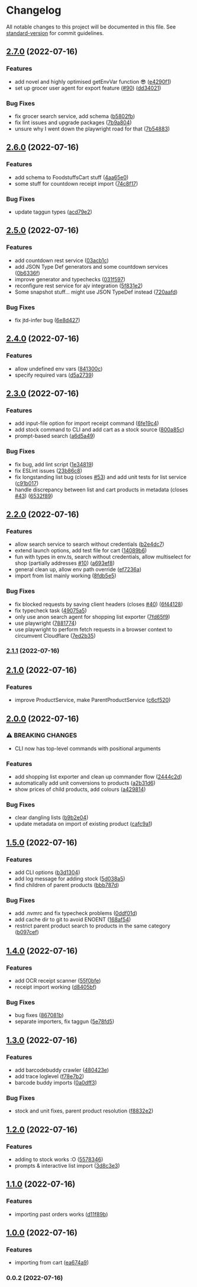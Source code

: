 # Changelog

All notable changes to this project will be documented in this file. See [standard-version](https://github.com/conventional-changelog/standard-version) for commit guidelines.

## [2.7.0](https://github.com/finn-wa/grocy-trolley/compare/v2.6.0...v2.7.0) (2022-07-16)


### Features

* add novel and highly optimised getEnvVar function 😎 ([e4290f1](https://github.com/finn-wa/grocy-trolley/commit/e4290f107757808906636b01cc8e9bf388e8870d))
* set up grocer user agent for export feature ([#90](https://github.com/finn-wa/grocy-trolley/issues/90)) ([dd34021](https://github.com/finn-wa/grocy-trolley/commit/dd34021e35b160ddffda44fdeae7371025974bea))


### Bug Fixes

* fix grocer search service, add schema ([b5802fb](https://github.com/finn-wa/grocy-trolley/commit/b5802fba74911d077370fb0ed64c785f7ef506b7))
* fix lint issues and upgrade packages ([7b9a804](https://github.com/finn-wa/grocy-trolley/commit/7b9a80469b07a939c2687ad2115aaeb537ac8935))
* unsure why I went down the playwright road for that ([7b54883](https://github.com/finn-wa/grocy-trolley/commit/7b54883732ec78ad3d49f2401d2a70a03ae73870))

## [2.6.0](https://github.com/finn-wa/grocy-trolley/compare/v2.5.0...v2.6.0) (2022-07-16)


### Features

* add schema to FoodstuffsCart stuff ([4aa65e0](https://github.com/finn-wa/grocy-trolley/commit/4aa65e0b20a942d75829d6b73e553c2e78d76602))
* some stuff for countdown receipt import ([74c8f17](https://github.com/finn-wa/grocy-trolley/commit/74c8f17290bb2d660eeade213513490f103944aa))


### Bug Fixes

* update taggun types ([acd79e2](https://github.com/finn-wa/grocy-trolley/commit/acd79e2e6beb0aba1ecc70ccba7ac1f1c7185563))

## [2.5.0](https://github.com/finn-wa/grocy-trolley/compare/v2.4.0...v2.5.0) (2022-07-16)


### Features

* add countdown rest service ([03acb1c](https://github.com/finn-wa/grocy-trolley/commit/03acb1c8f65ad0d3ab6090205dd5c4a48a1004c5))
* add JSON Type Def generators and some countdown services ([0b6336f](https://github.com/finn-wa/grocy-trolley/commit/0b6336fa03f9c45bedc8093a722da37970006c18))
* improve generator and typechecks ([031f597](https://github.com/finn-wa/grocy-trolley/commit/031f597dafc82886c4c4b1da6ecb6ecd57fc7085))
* reconfigure rest service for ajv integration ([5f831e2](https://github.com/finn-wa/grocy-trolley/commit/5f831e2a72a68482b6d69274c9db73680d55be7e))
* Some snapshot stuff... might use JSON TypeDef instead ([720aafd](https://github.com/finn-wa/grocy-trolley/commit/720aafd7630e5c2aaa6d04f98a01d3260085cbe2))


### Bug Fixes

* fix jtd-infer bug ([6e8d427](https://github.com/finn-wa/grocy-trolley/commit/6e8d4270baee5cc48410e7751d638f66257f0061))

## [2.4.0](https://github.com/finn-wa/grocy-trolley/compare/v2.3.0...v2.4.0) (2022-07-16)


### Features

* allow undefined env vars ([841300c](https://github.com/finn-wa/grocy-trolley/commit/841300cfdfc5a4beda7301c523080b3b86b23714))
* specify required vars ([d5a2739](https://github.com/finn-wa/grocy-trolley/commit/d5a2739add20d0372f66afe6288642eb84b64d1d))

## [2.3.0](https://github.com/finn-wa/grocy-trolley/compare/v2.2.0...v2.3.0) (2022-07-16)


### Features

* add input-file option for import receipt command ([6fe19c4](https://github.com/finn-wa/grocy-trolley/commit/6fe19c45fad18eb14c45b50d36388c6ce318746d))
* add stock command to CLI and add cart as a stock source ([800a85c](https://github.com/finn-wa/grocy-trolley/commit/800a85c2529f1e8c864e2aea0daebbfb6fac9e2a))
* prompt-based search ([a6d5a49](https://github.com/finn-wa/grocy-trolley/commit/a6d5a49dfd7b605a2450cf35184c78c2889f2fe1))


### Bug Fixes

* fix bug, add lint script ([1e34819](https://github.com/finn-wa/grocy-trolley/commit/1e34819fc76caea9d53221dd040cf9cb07b2ab62))
* fix ESLint issues ([23b86c8](https://github.com/finn-wa/grocy-trolley/commit/23b86c81b1a67093e8012f1aa94abe458c8402c1))
* fix longstanding list bug (closes [#53](https://github.com/finn-wa/grocy-trolley/issues/53)) and add unit tests for list service ([c91b017](https://github.com/finn-wa/grocy-trolley/commit/c91b01706dba8bf90e36b1dfa5e130527e1a2ac8))
* handle discrepancy between list and cart products in metadata (closes [#43](https://github.com/finn-wa/grocy-trolley/issues/43)) ([6532f89](https://github.com/finn-wa/grocy-trolley/commit/6532f896729178eea950b872789561829ef11eac))

## [2.2.0](https://github.com/finn-wa/grocy-trolley/compare/v2.1.1...v2.2.0) (2022-07-16)


### Features

* allow search service to search without credentials ([b2e4dc7](https://github.com/finn-wa/grocy-trolley/commit/b2e4dc75b893e52aaae12833576f07d7bf0590bf))
* extend launch options, add test file for cart ([14089b6](https://github.com/finn-wa/grocy-trolley/commit/14089b652d0218cccb3bbf1ed58061bc92871475))
* fun with types in env.ts, search without credentials, allow multiselect for shop (partially addresses [#10](https://github.com/finn-wa/grocy-trolley/issues/10)) ([a693ef8](https://github.com/finn-wa/grocy-trolley/commit/a693ef8f46f8fc766004b038be8956b7d0acfbfd))
* general clean up, allow env path override ([ef7236a](https://github.com/finn-wa/grocy-trolley/commit/ef7236a7f1fe64b31402596fa77d737670156da1))
* import from list mainly working ([8fdb5e5](https://github.com/finn-wa/grocy-trolley/commit/8fdb5e52d7ba369739f5f765ebab9a50790eaf2a))


### Bug Fixes

* fix blocked requests by saving client headers (closes [#40](https://github.com/finn-wa/grocy-trolley/issues/40)) ([6f44128](https://github.com/finn-wa/grocy-trolley/commit/6f4412861fd0265cf467371e9fc53dcba64a9dbe))
* fix typecheck task ([49075a5](https://github.com/finn-wa/grocy-trolley/commit/49075a53319762f902c45bb3664b445009d5bc06))
* only use anon search agent for shopping list exporter ([7fd65f9](https://github.com/finn-wa/grocy-trolley/commit/7fd65f98acbfaf917088c902aa2f1bcd3a597d7d))
* use playwright ([7881774](https://github.com/finn-wa/grocy-trolley/commit/7881774d10c142a4de1e1f68960dd01a8ff423e3))
* use playwright to perform fetch requests in a browser context to circumvent Cloudflare ([7ed2b35](https://github.com/finn-wa/grocy-trolley/commit/7ed2b3567a2efafed2ea9e5281f68821d5cb0d54))

### [2.1.1](https://github.com/finn-wa/grocy-trolley/compare/v2.1.0...v2.1.1) (2022-07-16)

## [2.1.0](https://github.com/finn-wa/grocy-trolley/compare/v2.0.0...v2.1.0) (2022-07-16)


### Features

* improve ProductService, make ParentProductService ([c6cf520](https://github.com/finn-wa/grocy-trolley/commit/c6cf520626a56717dbce36de18316865ef409564))

## [2.0.0](https://github.com/finn-wa/grocy-trolley/compare/v1.5.0...v2.0.0) (2022-07-16)


### ⚠ BREAKING CHANGES

* CLI now has top-level commands with positional arguments

### Features

* add shopping list exporter and clean up commander flow ([2444c2d](https://github.com/finn-wa/grocy-trolley/commit/2444c2d853f288d847cf12c801d828f1b5827a55))
* automatically add unit conversions to products ([a2b31d6](https://github.com/finn-wa/grocy-trolley/commit/a2b31d6cd931533e85ae9a6baf83348b536aeb4c))
* show prices of child products, add colours ([a429814](https://github.com/finn-wa/grocy-trolley/commit/a429814891d81a92becd123af60406faf04feffc))


### Bug Fixes

* clear dangling lists ([b9b2e04](https://github.com/finn-wa/grocy-trolley/commit/b9b2e040b40dc8ca1e9a21c0229ffe92cdf7ecbd))
* update metadata on import of existing product ([cafc9a1](https://github.com/finn-wa/grocy-trolley/commit/cafc9a1fdb8c4848ec7807738b13a08db2b54d1b))

## [1.5.0](https://github.com/finn-wa/grocy-trolley/compare/v1.4.0...v1.5.0) (2022-07-16)


### Features

* add CLI options ([b3d1304](https://github.com/finn-wa/grocy-trolley/commit/b3d130465e9eec4f289f1395f93a86312314ce43))
* add log message for adding stock ([5d038a5](https://github.com/finn-wa/grocy-trolley/commit/5d038a5f199eae16fed36de9a743ed5fec353ab2))
* find children of parent products ([bbb787d](https://github.com/finn-wa/grocy-trolley/commit/bbb787d1c536fe7d1c7f8dd70406308cdf068976))


### Bug Fixes

* add .nvmrc and fix typecheck problems ([0ddf01d](https://github.com/finn-wa/grocy-trolley/commit/0ddf01d507ba37c41f943bccf890e1b668cc2df6))
* add cache dir to git to avoid ENOENT ([168af54](https://github.com/finn-wa/grocy-trolley/commit/168af54f2ab3486c1f44600b604eff4b22b39a62))
* restrict parent product search to products in the same category ([b097cef](https://github.com/finn-wa/grocy-trolley/commit/b097cefd020fb4125940eda15731ccf22dd03436))

## [1.4.0](https://github.com/finn-wa/grocy-trolley/compare/v1.3.0...v1.4.0) (2022-07-16)


### Features

* add OCR receipt scanner ([55f0bfe](https://github.com/finn-wa/grocy-trolley/commit/55f0bfe4628bfa2b4241323aab09f39e444acfed))
* receipt import working ([d8405bf](https://github.com/finn-wa/grocy-trolley/commit/d8405bff9479258f069726b65fb15babb323bcba))


### Bug Fixes

* bug fixes ([867081b](https://github.com/finn-wa/grocy-trolley/commit/867081b0dc474d8d7e14e83b4908912c1bb9002f))
* separate importers, fix taggun ([5e78fd5](https://github.com/finn-wa/grocy-trolley/commit/5e78fd5a3246dd4fd0f877c81ca40eebc46a925d))

## [1.3.0](https://github.com/finn-wa/grocy-trolley/compare/v1.2.0...v1.3.0) (2022-07-16)


### Features

* add barcodebuddy crawler ([480423e](https://github.com/finn-wa/grocy-trolley/commit/480423ee3daf91eef8dec0ad7dd4f7b2f2fedd59))
* add trace loglevel ([f78e7b2](https://github.com/finn-wa/grocy-trolley/commit/f78e7b2f924210ccd2c34d79fa8ac36cb566227a))
* barcode buddy imports ([0a0dff3](https://github.com/finn-wa/grocy-trolley/commit/0a0dff3c9c5e64174c7ddd7883f337828fb42902))


### Bug Fixes

* stock and unit fixes, parent product resolution ([f8832e2](https://github.com/finn-wa/grocy-trolley/commit/f8832e2132998a9b479d65dd09be18088cf75127))

## [1.2.0](https://github.com/finn-wa/grocy-trolley/compare/v1.1.0...v1.2.0) (2022-07-16)


### Features

* adding to stock works :O ([5578346](https://github.com/finn-wa/grocy-trolley/commit/55783463aaa1871043b152dddffa82ee73735e53))
* prompts & interactive list import ([3d8c3e3](https://github.com/finn-wa/grocy-trolley/commit/3d8c3e3a1ded6ac5e26780eceb7de7faef52c3d4))

## [1.1.0](https://github.com/finn-wa/grocy-trolley/compare/v1.0.0...v1.1.0) (2022-07-16)


### Features

* importing past orders works ([d11f89b](https://github.com/finn-wa/grocy-trolley/commit/d11f89ba7a63947916af7c62692d9085f3c79d34))

## [1.0.0](https://github.com/finn-wa/grocy-trolley/compare/v0.0.2...v1.0.0) (2022-07-16)


### Features

* importing from cart ([ea674a9](https://github.com/finn-wa/grocy-trolley/commit/ea674a9a8256f9a162fe48463ef88572c21223ba))

### 0.0.2 (2022-07-16)
